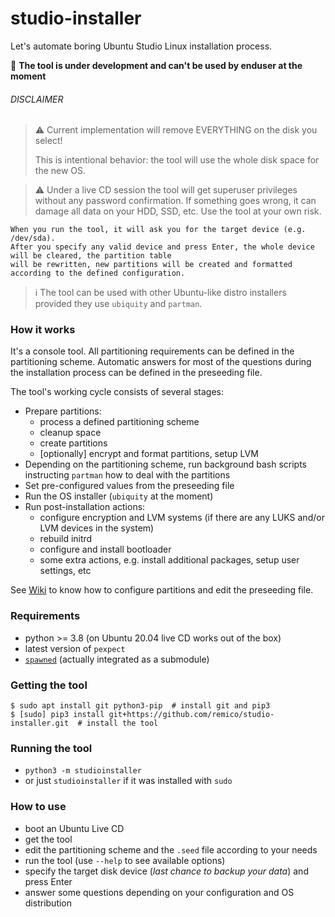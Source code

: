 # studio-installer
Let's automate boring Ubuntu Studio Linux installation process.

:pushpin: **The tool is under development and can't be used by enduser at the moment**

###### DISCLAIMER
> :warning: Current implementation will remove EVERYTHING on the disk you select!
>
> This is intentional behavior: the tool will use the whole disk space for the new OS.

> :warning: Under a live CD session the tool will get superuser privileges without any password confirmation.
> If something goes wrong, it can damage all data on your HDD, SSD, etc. Use the tool at your own risk.  
```
When you run the tool, it will ask you for the target device (e.g. /dev/sda). 
After you specify any valid device and press Enter, the whole device will be cleared, the partition table
will be rewritten, new partitions will be created and formatted according to the defined configuration.
```  

>:information_source: The tool can be used with other Ubuntu-like distro installers
> provided they use `ubiquity` and `partman`.

### How it works
It's a console tool.
All partitioning requirements can be defined in the partitioning scheme.
Automatic answers for most of the questions during the installation process can be defined in the preseeding file. 

The tool's working cycle consists of several stages:
- Prepare partitions:
  - process a defined partitioning scheme
  - cleanup space
  - create partitions
  - [optionally] encrypt and format partitions, setup LVM
- Depending on the partitioning scheme, run background bash scripts instructing `partman` how to deal with the partitions
- Set pre-configured values from the preseeding file
- Run the OS installer (`ubiquity` at the moment)
- Run post-installation actions:
  - configure encryption and LVM systems (if there are any LUKS and/or LVM devices in the system)
  - rebuild initrd
  - configure and install bootloader
  - some extra actions, e.g. install additional packages, setup user settings, etc 

See [Wiki](../../wiki/Home) to know how to configure partitions and edit the preseeding file.

### Requirements
- python >= 3.8 (on Ubuntu 20.04 live CD works out of the box)
- latest version of `pexpect`
- [`spawned`](https://github.com/remico/spawned) (actually integrated as a submodule)

### Getting the tool
```
$ sudo apt install git python3-pip  # install git and pip3
$ [sudo] pip3 install git+https://github.com/remico/studio-installer.git  # install the tool
```

### Running the tool
- `python3 -m studioinstaller`
- or just `studioinstaller` if it was installed with `sudo`

### How to use
- boot an Ubuntu Live CD
- get the tool
- edit the partitioning scheme and the `.seed` file according to your needs
- run the tool (use `--help` to see available options)
- specify the target disk device (_last chance to backup your data_) and press Enter
- answer some questions depending on your configuration and OS distribution
